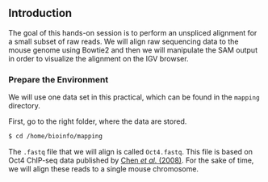 ## Introduction

The goal of this hands-on session is to perform an unspliced alignment
for a small subset of raw reads. We will align raw sequencing data to
the mouse genome using Bowtie2 and then we will manipulate the SAM output in order to visualize the alignment on the IGV browser.

### Prepare the Environment

We will use one data set in this practical, which can be found in the
`mapping` directory.

First, go to the right folder, where the data are stored.

```bash
$ cd /home/bioinfo/mapping
```

The `.fastq` file that we will align is called `Oct4.fastq`. This file
is based on Oct4 ChIP-seq data published by [Chen *et al.* (2008)](https://www.cell.com/fulltext/S0092-86740800617-X). For
the sake of time, we will align these reads to a single mouse chromosome.
